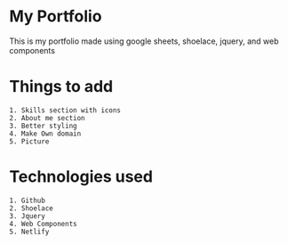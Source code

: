 # My Portfolio

This is my portfolio made using google sheets, shoelace, jquery, and web components


# Things to add
    1. Skills section with icons
    2. About me section
    3. Better styling
    4. Make Own domain
    5. Picture

# Technologies used
    1. Github
    2. Shoelace
    3. Jquery
    4. Web Components
    5. Netlify